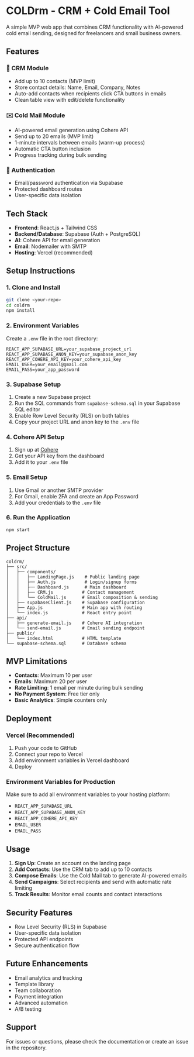 # COLDrm - CRM + Cold Email Tool

A simple MVP web app that combines CRM functionality with AI-powered cold email sending, designed for freelancers and small business owners.

## Features

### 🧠 CRM Module
- Add up to 10 contacts (MVP limit)
- Store contact details: Name, Email, Company, Notes
- Auto-add contacts when recipients click CTA buttons in emails
- Clean table view with edit/delete functionality

### ✉️ Cold Mail Module
- AI-powered email generation using Cohere API
- Send up to 20 emails (MVP limit)
- 1-minute intervals between emails (warm-up process)
- Automatic CTA button inclusion
- Progress tracking during bulk sending

### 🔐 Authentication
- Email/password authentication via Supabase
- Protected dashboard routes
- User-specific data isolation

## Tech Stack

- **Frontend**: React.js + Tailwind CSS
- **Backend/Database**: Supabase (Auth + PostgreSQL)
- **AI**: Cohere API for email generation
- **Email**: Nodemailer with SMTP
- **Hosting**: Vercel (recommended)

## Setup Instructions

### 1. Clone and Install
```bash
git clone <your-repo>
cd coldrm
npm install
```

### 2. Environment Variables
Create a `.env` file in the root directory:
```
REACT_APP_SUPABASE_URL=your_supabase_project_url
REACT_APP_SUPABASE_ANON_KEY=your_supabase_anon_key
REACT_APP_COHERE_API_KEY=your_cohere_api_key
EMAIL_USER=your_email@gmail.com
EMAIL_PASS=your_app_password
```

### 3. Supabase Setup
1. Create a new Supabase project
2. Run the SQL commands from `supabase-schema.sql` in your Supabase SQL editor
3. Enable Row Level Security (RLS) on both tables
4. Copy your project URL and anon key to the `.env` file

### 4. Cohere API Setup
1. Sign up at [Cohere](https://cohere.ai/)
2. Get your API key from the dashboard
3. Add it to your `.env` file

### 5. Email Setup
1. Use Gmail or another SMTP provider
2. For Gmail, enable 2FA and create an App Password
3. Add your credentials to the `.env` file

### 6. Run the Application
```bash
npm start
```

## Project Structure

```
coldrm/
├── src/
│   ├── components/
│   │   ├── LandingPage.js    # Public landing page
│   │   ├── Auth.js           # Login/signup forms
│   │   ├── Dashboard.js      # Main dashboard
│   │   ├── CRM.js           # Contact management
│   │   └── ColdMail.js      # Email composition & sending
│   ├── supabaseClient.js    # Supabase configuration
│   ├── App.js               # Main app with routing
│   └── index.js             # React entry point
├── api/
│   ├── generate-email.js    # Cohere AI integration
│   └── send-email.js        # Email sending endpoint
├── public/
│   └── index.html           # HTML template
└── supabase-schema.sql      # Database schema
```

## MVP Limitations

- **Contacts**: Maximum 10 per user
- **Emails**: Maximum 20 per user
- **Rate Limiting**: 1 email per minute during bulk sending
- **No Payment System**: Free tier only
- **Basic Analytics**: Simple counters only

## Deployment

### Vercel (Recommended)
1. Push your code to GitHub
2. Connect your repo to Vercel
3. Add environment variables in Vercel dashboard
4. Deploy

### Environment Variables for Production
Make sure to add all environment variables to your hosting platform:
- `REACT_APP_SUPABASE_URL`
- `REACT_APP_SUPABASE_ANON_KEY`
- `REACT_APP_COHERE_API_KEY`
- `EMAIL_USER`
- `EMAIL_PASS`

## Usage

1. **Sign Up**: Create an account on the landing page
2. **Add Contacts**: Use the CRM tab to add up to 10 contacts
3. **Compose Emails**: Use the Cold Mail tab to generate AI-powered emails
4. **Send Campaigns**: Select recipients and send with automatic rate limiting
5. **Track Results**: Monitor email counts and contact interactions

## Security Features

- Row Level Security (RLS) in Supabase
- User-specific data isolation
- Protected API endpoints
- Secure authentication flow

## Future Enhancements

- Email analytics and tracking
- Template library
- Team collaboration
- Payment integration
- Advanced automation
- A/B testing

## Support

For issues or questions, please check the documentation or create an issue in the repository.